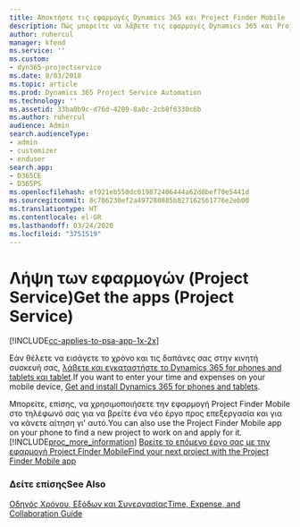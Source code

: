 ```yaml
---
title: Αποκτήστε τις εφαρμογές Dynamics 365 και Project Finder Mobile | MicrosoftDocs
description: Πώς μπορείτε να λάβετε τις εφαρμογές Dynamics 365 και Project Finder Mobile
author: ruhercul
manager: kfend
ms.service: ''
ms.custom:
- dyn365-projectservice
ms.date: 8/03/2018
ms.topic: article
ms.prod: Dynamics 365 Project Service Automation
ms.technology: ''
ms.assetid: 33ba0b9c-d76d-4209-8a0c-2cb8f6330c6b
ms.author: ruhercul
audience: Admin
search.audienceType:
- admin
- customizer
- enduser
search.app:
- D365CE
- D365PS
ms.openlocfilehash: ef921eb550dc019872406444a62d8bef70e5441d
ms.sourcegitcommit: 8c786230ef2a497280885b827162561776e2eb00
ms.translationtype: HT
ms.contentlocale: el-GR
ms.lasthandoff: 03/24/2020
ms.locfileid: "3751519"
---
```

# <a name="get-the-apps-project-service"></a><span data-ttu-id="989f6-103">Λήψη των εφαρμογών (Project Service)</span><span class="sxs-lookup"><span data-stu-id="989f6-103">Get the apps (Project Service)</span></span>

[!INCLUDE[cc-applies-to-psa-app-1x-2x](../includes/cc-applies-to-psa-app-1x-2x.md)]

<span data-ttu-id="989f6-104">Εάν θέλετε να εισάγετε το χρόνο και τις δαπάνες σας στην κινητή συσκευή σας, [λάβετε και εγκαταστήστε το Dynamics 365 for phones and tablets και tablet](../mobile-app/dynamics-365-phones-tablets-users-guide.md).</span><span class="sxs-lookup"><span data-stu-id="989f6-104">If you want to enter your time and expenses on your mobile device, [Get and install Dynamics 365 for phones and tablets](../mobile-app/dynamics-365-phones-tablets-users-guide.md).</span></span>  
  
 <span data-ttu-id="989f6-105">Μπορείτε, επίσης, να χρησιμοποιήσετε την εφαρμογή Project Finder Mobile στο τηλέφωνό σας για να βρείτε ένα νέο έργο προς επεξεργασία και για να κάνετε αίτηση γι' αυτό.</span><span class="sxs-lookup"><span data-stu-id="989f6-105">You can also use the Project Finder Mobile app on your phone to find a new project to work on and apply for it.</span></span> [!INCLUDE[proc_more_information](../includes/proc-more-information.md)] <span data-ttu-id="989f6-106">[Βρείτε το επόμενο έργο σας με την εφαρμογή Project Finder Mobile](../project-service/find-next-project-finder-mobile-app.md)</span><span class="sxs-lookup"><span data-stu-id="989f6-106">[Find your next project with the Project Finder Mobile app](../project-service/find-next-project-finder-mobile-app.md)</span></span> 
  
### <a name="see-also"></a><span data-ttu-id="989f6-107">Δείτε επίσης</span><span class="sxs-lookup"><span data-stu-id="989f6-107">See Also</span></span>  
 [<span data-ttu-id="989f6-108">Οδηγός Χρόνου, Εξόδων και Συνεργασίας</span><span class="sxs-lookup"><span data-stu-id="989f6-108">Time, Expense, and Collaboration Guide</span></span>](../project-service/time-expense-collaboration-guide.md)
